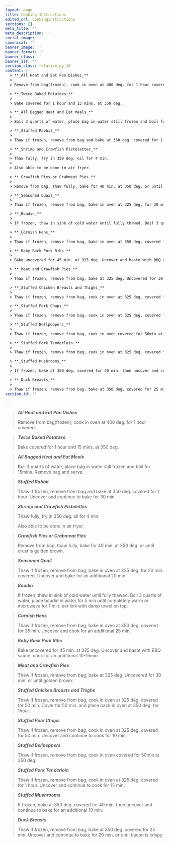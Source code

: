 ```yaml
---
layout: page
title: Cooking Instructions
edited_url: cookinginstructions
sections: []
meta_title: ''
meta_description: ''
social_image: ''
canonical: ''
banner_image: ''
banner_format: ''
banner_class: ''
banner_alt: ''
section_class: relative py-16
content: |-
  > **_All Heat and Eat Pan Dishes_**
  >
  > Remove from bag(frozen), cook in oven at 400 deg. for 1 hour covered.

  > **_Twice Baked Potatoes_**
  >
  > Bake covered for 1 hour and 15 mins. at 350 deg.

  > **_All Bagged Heat and Eat Meals_**
  >
  > Boil 3 quarts of water, place bag in water still frozen and boil for 15mins. Remove bag and serve.

  > **_Stuffed Rabbit_**
  >
  > Thaw if frozen, remove from bag and bake at 350 deg. covered for 1 hour. Uncover and continue to bake for 30 min.

  > **_Shrimp and Crawfish Pistolettes_**
  >
  > Thaw fully, fry in 350 deg. oil for 4 min.
  >
  > Also able to be done in air fryer.

  > **_Crawfish Pies or Crabmeat Pies_**
  >
  > Remove from bag, thaw fully, bake for 40 min. at 350 deg. or until crust is golden brown.

  > **_Seasoned Quail_**
  >
  > Thaw if frozen, remove from bag, bake in oven at 325 deg. for 20 min. covered. Uncover and bake for an additional 20 min.

  > **_Boudin_**
  >
  > If frozen, thaw in sink of cold water until fully thawed. Boil 3 quarts of water, place boudin in water for 5 min until completely warm or microwave for 1 min. per link with damp towel on top.

  > **_Cornish Hens_**
  >
  > Thaw if frozen, remove from bag, bake in oven at 350 deg. covered for 35 min. Uncover and cook for an additional 25 min.

  > **_Baby Back Pork Ribs_**
  >
  > Bake uncovered for 45 min. at 325 deg. Uncover and baste with BBQ sauce, cook for an additional 10-15min.

  > **_Meat and Crawfish Pies_**
  >
  > Thaw if frozen, remove from bag, bake at 325 deg. Uncovered for 30 min. or until golden brown.

  > **_Stuffed Chicken Breasts and Thighs_**
  >
  > Thaw if frozen, remove from bag, cook in oven at 325 deg. covered for 50 min. Cover for 50 min. and place back in oven at 350 deg. for 1hour.

  > **_Stuffed Pork Chops_**
  >
  > Thaw if frozen, remove from bag, cook in oven at 325 deg. covered for 50 min. Uncover and continue to cook for 10 min.

  > **_Stuffed Bellpeppers_**
  >
  > Thaw if frozen, remove from bag, cook in oven covered for 50min at 350 deg.

  > **_Stuffed Pork Tenderloin_**
  >
  > Thaw if frozen, remove from bag, cook in oven at 325 deg. covered for 1 hour. Uncover and continue to cook for 15 min.

  > **_Stuffed Mushrooms_**
  >
  > If frozen, bake at 350 deg. covered for 40 min. then uncover and continue to bake for an additional 10 min.

  > **_Duck Breasts_**
  >
  > Thaw if frozen, remove from bag, bake at 350 deg. covered for 25 min. Uncover and continue to bake for 20 min. or until bacon is crispy.
section_id: ''

---
```

> **_All Heat and Eat Pan Dishes_**
>
> Remove from bag(frozen), cook in oven at 400 deg. for 1 hour covered.

> **_Twice Baked Potatoes_**
>
> Bake covered for 1 hour and 15 mins. at 350 deg.

> **_All Bagged Heat and Eat Meals_**
>
> Boil 3 quarts of water, place bag in water still frozen and boil for 15mins. Remove bag and serve.

> **_Stuffed Rabbit_**
>
> Thaw if frozen, remove from bag and bake at 350 deg. covered for 1 hour. Uncover and continue to bake for 30 min.

> **_Shrimp and Crawfish Pistolettes_**
>
> Thaw fully, fry in 350 deg. oil for 4 min. 
>
> Also able to be done in air fryer. 

> **_Crawfish Pies or Crabmeat Pies_**
>
> Remove from bag, thaw fully, bake for 40 min. at 350 deg. or until crust is golden brown.

> **_Seasoned Quail_**
>
> Thaw if frozen, remove from bag, bake in oven at 325 deg. for 20 min. covered. Uncover and bake for an additional 20 min.

> **_Boudin_**
>
> If frozen, thaw in sink of cold water until fully thawed. Boil 3 quarts of water, place boudin in water for 5 min until completely warm or microwave for 1 min. per link with damp towel on top. 

> **_Cornish Hens_**
>
> Thaw if frozen, remove from bag, bake in oven at 350 deg. covered for 35 min. Uncover and cook for an additional 25 min. 

> **_Baby Back Pork Ribs_**
>
> Bake uncovered for 45 min. at 325 deg. Uncover and baste with BBQ sauce, cook for an additional 10-15min. 

> **_Meat and Crawfish Pies_**
>
> Thaw if frozen, remove from bag, bake at 325 deg. Uncovered for 30 min. or until golden brown. 

> **_Stuffed Chicken Breasts and Thighs_**
>
> Thaw if frozen, remove from bag, cook in oven at 325 deg. covered for 50 min. Cover for 50 min. and place back in oven at 350 deg. for 1hour. 

> **_Stuffed Pork Chops_**
>
> Thaw if frozen, remove from bag, cook in oven at 325 deg. covered for 50 min. Uncover and continue to cook for 10 min.

> **_Stuffed Bellpeppers_**
>
> Thaw if frozen, remove from bag, cook in oven covered for 50min at 350 deg. 

> **_Stuffed Pork Tenderloin_**
>
> Thaw if frozen, remove from bag, cook in oven at 325 deg. covered for 1 hour. Uncover and continue to cook for 15 min.

> **_Stuffed Mushrooms_**
>
> If frozen, bake at 350 deg. covered for 40 min. then uncover and continue to bake for an additional 10 min.

> **_Duck Breasts_**
>
> Thaw if frozen, remove from bag, bake at 350 deg. covered for 25 min. Uncover and continue to bake for 20 min. or until bacon is crispy.